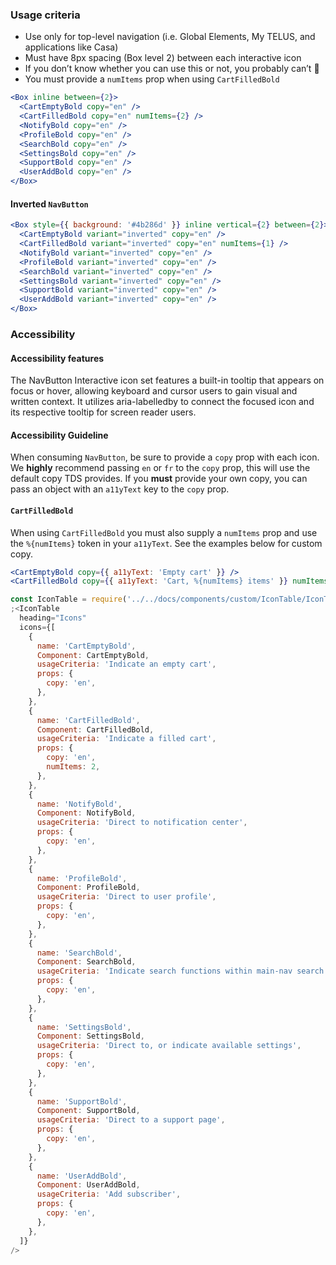 ### Usage criteria

- Use only for top-level navigation (i.e. Global Elements, My TELUS, and applications like Casa)
- Must have 8px spacing (Box level 2) between each interactive icon
- If you don’t know whether you can use this or not, you probably can’t 😬
- You must provide a `numItems` prop when using `CartFilledBold`

```jsx
<Box inline between={2}>
  <CartEmptyBold copy="en" />
  <CartFilledBold copy="en" numItems={2} />
  <NotifyBold copy="en" />
  <ProfileBold copy="en" />
  <SearchBold copy="en" />
  <SettingsBold copy="en" />
  <SupportBold copy="en" />
  <UserAddBold copy="en" />
</Box>
```

#### Inverted `NavButton`

```jsx
<Box style={{ background: '#4b286d' }} inline vertical={2} between={2}>
  <CartEmptyBold variant="inverted" copy="en" />
  <CartFilledBold variant="inverted" copy="en" numItems={1} />
  <NotifyBold variant="inverted" copy="en" />
  <ProfileBold variant="inverted" copy="en" />
  <SearchBold variant="inverted" copy="en" />
  <SettingsBold variant="inverted" copy="en" />
  <SupportBold variant="inverted" copy="en" />
  <UserAddBold variant="inverted" copy="en" />
</Box>
```

### Accessibility

#### Accessibility features

The NavButton Interactive icon set features a built-in tooltip that appears on focus or hover, allowing keyboard and cursor users to gain visual and written context. It utilizes aria-labelledby to connect the focused icon and its respective tooltip for screen reader users.

#### Accessibility Guideline

When consuming `NavButton`, be sure to provide a `copy` prop with each icon. We **highly** recommend passing `en` or `fr` to the `copy` prop, this will use the default copy TDS provides. If you **must** provide your own copy, you can pass an object with an `a11yText` key to the `copy` prop.

#### `CartFilledBold`

When using `CartFilledBold` you must also supply a `numItems` prop and use the `%{numItems}` token in your `a11yText`. See the examples below for custom copy.

```jsx
<CartEmptyBold copy={{ a11yText: 'Empty cart' }} />
<CartFilledBold copy={{ a11yText: 'Cart, %{numItems} items' }} numItems={2} />
```

```jsx noeditor
const IconTable = require('../../docs/components/custom/IconTable/IconTable').default
;<IconTable
  heading="Icons"
  icons={[
    {
      name: 'CartEmptyBold',
      Component: CartEmptyBold,
      usageCriteria: 'Indicate an empty cart',
      props: {
        copy: 'en',
      },
    },
    {
      name: 'CartFilledBold',
      Component: CartFilledBold,
      usageCriteria: 'Indicate a filled cart',
      props: {
        copy: 'en',
        numItems: 2,
      },
    },
    {
      name: 'NotifyBold',
      Component: NotifyBold,
      usageCriteria: 'Direct to notification center',
      props: {
        copy: 'en',
      },
    },
    {
      name: 'ProfileBold',
      Component: ProfileBold,
      usageCriteria: 'Direct to user profile',
      props: {
        copy: 'en',
      },
    },
    {
      name: 'SearchBold',
      Component: SearchBold,
      usageCriteria: 'Indicate search functions within main-nav search',
      props: {
        copy: 'en',
      },
    },
    {
      name: 'SettingsBold',
      Component: SettingsBold,
      usageCriteria: 'Direct to, or indicate available settings',
      props: {
        copy: 'en',
      },
    },
    {
      name: 'SupportBold',
      Component: SupportBold,
      usageCriteria: 'Direct to a support page',
      props: {
        copy: 'en',
      },
    },
    {
      name: 'UserAddBold',
      Component: UserAddBold,
      usageCriteria: 'Add subscriber',
      props: {
        copy: 'en',
      },
    },
  ]}
/>
```
